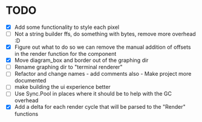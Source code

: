 # TODO

- [x] Add some functionality to style each pixel
- [ ] Not a string builder ffs, do something with bytes, remove more overhead :D
- [x] Figure out what to do so we can remove the manual addition of offsets in the render function for the component
- [x] Move diagram_box and border out of the graphing dir
- [ ] Rename graphing dir to "terminal renderer"
- [ ] Refactor and change names - add comments also - Make project more documented
- [ ] make building the ui experience better
- [ ] Use Sync.Pool in places where it should be to help with the GC overhead
- [x] Add a delta for each render cycle that will be parsed to the "Render" functions

